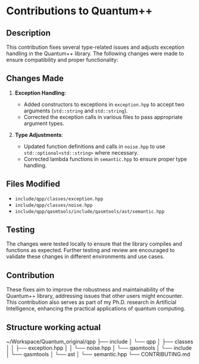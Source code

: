 # Contributions to Quantum++

## Description

This contribution fixes several type-related issues and adjusts exception handling in the Quantum++ library. The following changes were made to ensure compatibility and proper functionality:

## Changes Made

1. **Exception Handling**:
   - Added constructors to exceptions in `exception.hpp` to accept two arguments (`std::string` and `std::string`).
   - Corrected the exception calls in various files to pass appropriate argument types.

2. **Type Adjustments**:
   - Updated function definitions and calls in `noise.hpp` to use `std::optional<std::string>` where necessary.
   - Corrected lambda functions in `semantic.hpp` to ensure proper type handling.

## Files Modified

- `include/qpp/classes/exception.hpp`
- `include/qpp/classes/noise.hpp`
- `include/qpp/qasmtools/include/qasmtools/ast/semantic.hpp`

## Testing

The changes were tested locally to ensure that the library compiles and functions as expected. Further testing and review are encouraged to validate these changes in different environments and use cases.

## Contribution

These fixes aim to improve the robustness and maintainability of the Quantum++ library, addressing issues that other users might encounter. This contribution also serves as part of my Ph.D. research in Artificial Intelligence, enhancing the practical applications of quantum computing.

## Structure working actual
~/Workspace/Quantum_original/qpp
├── include
│   └── qpp
│       ├── classes
│       │   ├── exception.hpp
│       │   └── noise.hpp
│       └── qasmtools
│           └── include
│               └── qasmtools
│                   └── ast
│                       └── semantic.hpp
└── CONTRIBUTING.md
